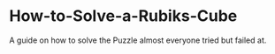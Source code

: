 # How-to-Solve-a-Rubiks-Cube
A guide on how to solve the Puzzle almost everyone tried but failed at.
